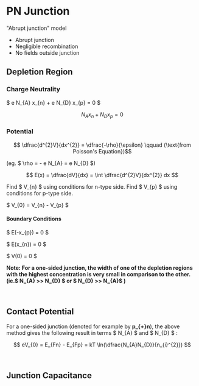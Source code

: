# PN Junction

"Abrupt junction" model

* Abrupt junction
* Negligible recombination
* No fields outside junction

## Depletion Region

### Charge Neutrality 

$ e N_{A} x_{n} + e N_{D} x_{p} = 0 $

$$ N_{A} x_{n} + N_{D} x_{p} = 0 $$

### Potential

$$ \dfrac{d^{2}V}{dx^{2}} = \dfrac{-\rho}{\epsilon} \qquad (\text{from Poisson's Equation})$$

(eg. $ \rho = - e N_{A} = e N_{D} $)

$$ E(x) = \dfrac{dV}{dx} = \int \dfrac{d^{2}V}{dx^{2}} dx $$

Find $ V_{n} $ using conditions for n-type side.
Find $ V_{p} $ using conditions for p-type side.

$ V_{0} = V_{n} - V_{p} $


#### Boundary Conditions

$ E(-x_{p}) = 0 $

$ E(x_{n}) = 0 $

$ V(0) = 0 $

**Note: For a one-sided junction, the width of one of the depletion regions with the highest concentration is very small in comparison to the other. (ie.$ N_{A} >> N_{D} $ or $ N_{D} >> N_{A}$ )**


</br>

## Contact Potential
For a one-sided junction (denoted for example by **p_{+}n**), the above method gives the following result in terms $ N_{A} $ and $ N_{D} $ :

$$ eV_{0} = E_{Fn} - E_{Fp} = kT \ln(\dfrac{N_{A}N_{D}}{n_{i}^{2}}) $$


</br>

## Junction Capacitance




